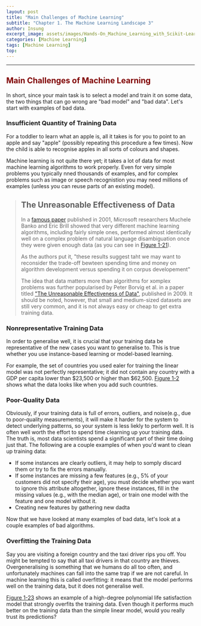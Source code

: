 ```yaml
---
layout: post
title: "Main Challenges of Machine Learning"
subtitle: "Chapter 1. The Machine Learning Landscape 3"
author: Insung
excerpt_image: assets/images/Hands-On_Machine_Learning_with_Scikit-Learn_Keras_and_Tensorflow_-_Aurelien_Geron.jpg
categories: [Machine Learning]
tags: [Machine Learning]
top:
---
```


---

## <span style="color:#800000">Main Challenges of Machine Learning</span>

In short, since your main task is to select a model and train it on some data, the two things that can go wrong are "bad model" and "bad data". Let's start with examples of bad data.

### Insufficient Quantity of Training Data
For a toddler to learn what an apple is, all it takes is for you to point to an apple and say "apple" (possibly repeating this procedure a few times). Now the child is able to recognise apples in all sorts of colours and shapes.

Machine learning is not quite there yet; it takes a lot of data for most machine learning algorithms to work properly. Even for very simple problems you typically nned thousands of examples, and for complex problems such as image or speech recognistion you may need millions of examples (unless you can reuse parts of an existing model).


> ## The Unreasonable Effectiveness of Data
> In a [famous paper](https://dl.acm.org/doi/10.3115/1073012.1073017) published in 2001, Microsoft researchers Muchele Banko and Eric Brill showed that very different machine learning algorithms, including fairly simple ones, performed almost identically well on a complex problem of natural language disambiguation once they were given enough data (as you can see in [Figure 1-21]()).
>
> As the authors put it, "these results suggest taht we may want to reconsider the trade-off bewteen spending time and money on algorithm development versus spending it on corpus developement"
> 
> The idea that data matters more than algorithms for xomplex problems was further popularised by Peter Borvig et al. in a paper titled ["The Unreasonable Effectiveness of Data"](https://static.googleusercontent.com/media/research.google.com/en//pubs/archive/35179.pdf), published in 2009. It should be noted, however, that small and medium-sized datasets are still very common, and it is not always easy or cheap to get extra training data.

### Nonrepresentative Training Data
In order to generalise well, it is crucial that your training data be representative of the new cases you want to generalise to. This is true whether you use instance-based learning or model-based learning.

For example, the set of countries you used ealer for training the linear model was not perfectly representative; it did not contain any country with a GDP per capita lower than $23,500 or higher than $62,500. [Figure 1-2]() shows what the data looks like when you add such countries.

### Poor-Quality Data
Obviously, if your training data is full of errors, outliers, and noise(e.g., due to poor-quality measurements), it will make it harder for the system to detect underlying patterns, so your system is less liekly to perform well. It is often well worth the effort to spend time clearning up your training data. The truth is, most data scientists spend a significant part of their time doing just that. The following are a couple examples of when you'd want to clean up training data:
- If some instances are clearly outliers, it may help to somply discard them or try to fix the errors manually.
- If some instances are missing a few features (e.g., 5% of your customers did not specify their age), you must decide whether you want to ignore this attribute altogether, ignore these instances, fill in the missing values (e.g., with the median age), or train one model with the feature and one model without it.
- Creating new features by gathering new dadta

Now that we have looked at many examples of bad data, let's look at a couple examples of bad algorithms. 

### Overfitting the Training Data 
Say you are visiting a foreign country and the taxi driver rips you off. You might be tempted to say that all taxi drivers in that country are thieves. Overgeneralising is something that we humans do all too often, and unfortunately machines can fall into the same trap if we are not careful. In machine learning this is called overfitting: it means that the model performs well on the training data, but it does not generalise well.

[Figure 1-23]() shows an example of a high-degree polynomial life satisfaction model that strongly overfits the training data. Even though it performs much better on the training data than the simple linear model, would you really trust its predictions?